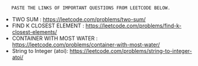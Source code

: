 ```bash
   PASTE THE LINKS OF IMPORTANT QUESTIONS FROM LEETCODE BELOW.
```

- TWO SUM : https://leetcode.com/problems/two-sum/
- FIND K CLOSEST ELEMENT : https://leetcode.com/problems/find-k-closest-elements/
- CONTAINER WITH MOST WATER : https://leetcode.com/problems/container-with-most-water/
- String to Integer (atoi):  https://leetcode.com/problems/string-to-integer-atoi/
